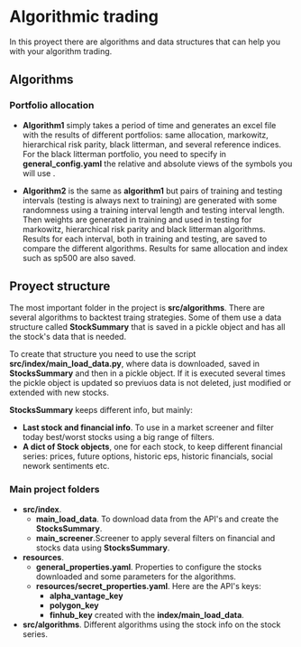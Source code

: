 # Algorithmic trading
In this proyect there are algorithms and data structures that can help you with your algorithm trading.
## Algorithms
### Portfolio allocation
+ **Algorithm1** simply takes a period of time and generates an excel file with the results of different portfolios: same allocation, markowitz, hierarchical risk parity, black litterman, and several reference indices. For the black litterman portfolio, you need to specify in **general_config.yaml** the relative and absolute views of the symbols you will use .
* **Algorithm2** is the same as **algorithm1** but pairs of training and testing intervals (testing is always next to training) are generated with some randomness using a training  interval length and testing interval length. Then weights are generated in training and used in testing for  markowitz, hierarchical risk parity and black litterman algorithms.
Results for each interval, both in training and testing, are saved to compare the different algorithms. Results for same allocation and index such as sp500 are also saved.

## Proyect structure
The most important folder in the project is **src/algorithms**. There are several algorithms to backtest traing strategies. Some of them use a data structure called **StockSummary** that is saved in a pickle object and has all the stock's data that is needed.

To create that structure you need to use the script **src/index/main_load_data.py**, where data is downloaded, saved in  **StocksSummary** and then in a pickle object. If it is executed several times the pickle object is updated so previuos data is not deleted, just modified or extended with new stocks.

**StocksSummary** keeps different info, but mainly: 
* **Last stock and financial info**. To use in a market screener and filter today best/worst stocks using a big range of filters.
* **A dict of Stock objects**, one for each stock, to keep different financial series: prices, future options, historic eps, historic financials, social nework sentiments etc.
### Main project folders
* **src/index**.  
  * **main_load_data**. To download data from the API's and create the **StocksSummary**.
  * **main_screener**.Screener to apply several filters on financial and stocks data using **StocksSummary**.
* **resources**.
  * **general_properties.yaml**. Properties to configure the stocks downloaded and some parameters for the algorithms.
  * **resources/secret_properties.yaml**. Here are the API's keys:
    * **alpha_vantage_key**
    * **polygon_key**
    * **finhub_key**
 created with the **index/main_load_data**.
* **src/algorithms**. Different algorithms using the stock info on the stock series.

  
